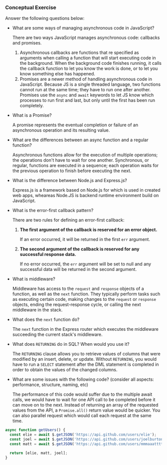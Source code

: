 ### Conceptual Exercise

Answer the following questions below:

- What are some ways of managing asynchronous code in JavaScript?

  There are two ways JavaScript manages asynchronous code: callbacks and promises. 
  1. Asynchronous callbacks are functions that re specified as arguments when calling a function that will start executing code in the background. When the background code finishes running, it calls the callback function to let you know the work is done, or to let you know something else has happened.
  2. Promises are a newer method of handling asynchronous code in JavaScript. Because JS is a single threaded language, two functions cannot run at the same time; they have to run one after another. Promises use the `async` and `await` keywords to let JS know which processes to run first and last, but only until the first has been run completely.

- What is a Promise?

  A promise represents the eventual completion or failure of an asynchronous operation and its resulting value.

- What are the differences between an async function and a regular function?

  Asynchronous functions allow for the execution of multiple operations; the operations don't have to wait for one another. Synchronous, or regular, functions are executed in a sequence; each operation waits for the previous operation to finish before executing the next.

- What is the difference between Node.js and Express.js?

  Express.js is a framework based on Node.js for which is used in created web apps, wheareas Node.JS is backend runtime environment build on JavaScript.

- What is the error-first callback pattern?

  There are two rules for defining an error-first callback:
  1. **The first argument of the callback is reserved for an error object.**

      If an error occurred, it will be returned in the first `err` argument.
  2. **The second argument of the callback is reserved for any successful response data.** 

      If no error occurred, the `err` argument will be set to null and any successful data will be returned in the second argument.
      

- What is middleware?

  Middleware has access to the `request` and `response` objects of a function, as well as the `next` function. They typically perform tasks such as executing certain code, making changes to the `request` or `response` objects, ending the request-response cycle, or calling the next middleware in the stack.

- What does the `next` function do?

  The `next` function in the Express router which executes the middleware succeeding the current stack's middleware.

- What does `RETURNING` do in SQL? When would you use it?

  The `RETURNING` clause allows you to retrieve values of columns that were modified by an insert, delete, or update. Without `RETURNING`, you would have to run a `SELECT` statement after the DML statement is completed in order to obtain the values of the changed columns.

- What are some issues with the following code? (consider all aspects: performance, structure, naming, etc)

  The performance of this code would suffer due to the multiple await calls, we would have to wait for one API call to be completed before it can move on to the next. Instead of returning an array of the requested values from the API, a `Promise.all()` return value would be quicker. You can also parallel request which would call each request at the same time.
```js
async function getUsers() {
  const elie = await $.getJSON('https://api.github.com/users/elie');
  const joel = await $.getJSON('https://api.github.com/users/joelburton');
  const matt = await $.getJSON('https://api.github.com/users/mmmaaatttttt');

  return [elie, matt, joel];
}
```